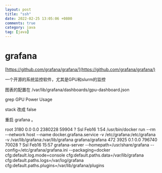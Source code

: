 ```yaml
---
layout: post
title: "ssh"
date: 2022-02-25 13:05:06 +0800
comments: true
category: java
tag: [java]
---
```




#  grafana   

[https://github.com/grafana/grafana/](https://github.com/grafana/grafana/)



一个开源的系统监控软件，尤其是GPU和slurm的监控



图表的配置在 /var/lib/grafana/dashboards/gpu-dashboard.json

grep  GPU Power Usage 

stack 改成 false

重启  grafana 。



root        3180  0.0  0.0 2380228 59904 ?       Ssl  Feb16   1:54 /usr/bin/docker run --rm --network host --name docker.grafana.service -v /etc/grafana:/etc/grafana -v /var/lib/grafana:/var/lib/grafana grafana/grafana
472         3925  0.1  0.0 796740 70028 ?        Ssl  Feb16  15:57 grafana-server --homepath=/usr/share/grafana --config=/etc/grafana/grafana.ini --packaging=docker cfg:default.log.mode=console cfg:default.paths.data=/var/lib/grafana cfg:default.paths.logs=/var/log/grafana cfg:default.paths.plugins=/var/lib/grafana/plugins